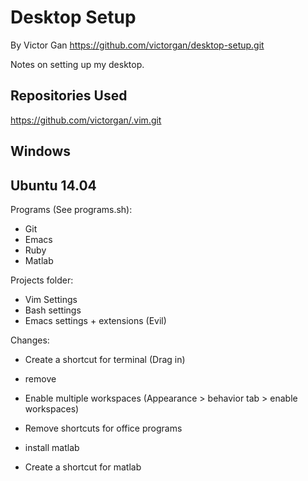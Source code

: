 # Desktop Setup
By Victor Gan
https://github.com/victorgan/desktop-setup.git

Notes on setting up my desktop.

## Repositories Used
https://github.com/victorgan/.vim.git

## Windows

## Ubuntu 14.04
Programs (See programs.sh):
- Git
- Emacs
- Ruby
- Matlab

Projects folder:
- Vim Settings
- Bash settings
- Emacs settings + extensions (Evil)

Changes:
- Create a shortcut for terminal (Drag in)
- remove 
- Enable multiple workspaces (Appearance > behavior tab > enable workspaces)
- Remove shortcuts for office programs
- install matlab

- Create a shortcut for matlab
